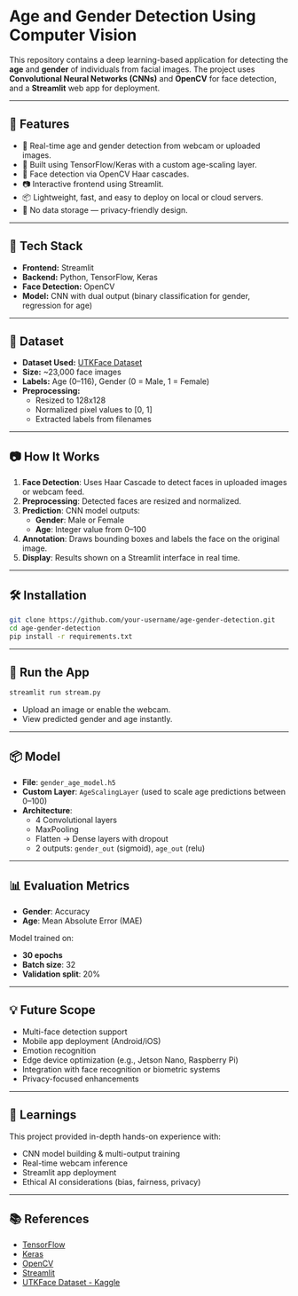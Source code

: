 # Age and Gender Detection Using Computer Vision

This repository contains a deep learning-based application for detecting the **age** and **gender** of individuals from facial images. The project uses **Convolutional Neural Networks (CNNs)** and **OpenCV** for face detection, and a **Streamlit** web app for deployment.

---

## 🚀 Features

- 🎯 Real-time age and gender detection from webcam or uploaded images.
- 🧠 Built using TensorFlow/Keras with a custom age-scaling layer.
- 🎥 Face detection via OpenCV Haar cascades.
- 📷 Interactive frontend using Streamlit.
- 📦 Lightweight, fast, and easy to deploy on local or cloud servers.
- 🔐 No data storage — privacy-friendly design.

---

## 🧩 Tech Stack

- **Frontend:** Streamlit
- **Backend:** Python, TensorFlow, Keras
- **Face Detection:** OpenCV
- **Model:** CNN with dual output (binary classification for gender, regression for age)

---

## 📁 Dataset

- **Dataset Used:** [UTKFace Dataset](https://www.kaggle.com/datasets/jangedoo/utkface-new)
- **Size:** ~23,000 face images
- **Labels:** Age (0–116), Gender (0 = Male, 1 = Female)
- **Preprocessing:**
  - Resized to 128x128
  - Normalized pixel values to [0, 1]
  - Extracted labels from filenames

---

## 📷 How It Works

1. **Face Detection**: Uses Haar Cascade to detect faces in uploaded images or webcam feed.
2. **Preprocessing**: Detected faces are resized and normalized.
3. **Prediction**: CNN model outputs:
   - **Gender**: Male or Female
   - **Age**: Integer value from 0–100
4. **Annotation**: Draws bounding boxes and labels the face on the original image.
5. **Display**: Results shown on a Streamlit interface in real time.

---

## 🛠 Installation

```bash
git clone https://github.com/your-username/age-gender-detection.git
cd age-gender-detection
pip install -r requirements.txt
```

---

## 🧪 Run the App

```bash
streamlit run stream.py
```

- Upload an image or enable the webcam.
- View predicted gender and age instantly.

---

## 📦 Model

- **File**: `gender_age_model.h5`
- **Custom Layer**: `AgeScalingLayer` (used to scale age predictions between 0–100)
- **Architecture**:
  - 4 Convolutional layers
  - MaxPooling
  - Flatten → Dense layers with dropout
  - 2 outputs: `gender_out` (sigmoid), `age_out` (relu)

---

## 📊 Evaluation Metrics

- **Gender**: Accuracy
- **Age**: Mean Absolute Error (MAE)

Model trained on:
- **30 epochs**
- **Batch size**: 32
- **Validation split**: 20%

---

## 💡 Future Scope

- Multi-face detection support
- Mobile app deployment (Android/iOS)
- Emotion recognition
- Edge device optimization (e.g., Jetson Nano, Raspberry Pi)
- Integration with face recognition or biometric systems
- Privacy-focused enhancements

---

## 🧠 Learnings

This project provided in-depth hands-on experience with:

- CNN model building & multi-output training
- Real-time webcam inference
- Streamlit app deployment
- Ethical AI considerations (bias, fairness, privacy)

---

## 📚 References

- [TensorFlow](https://www.tensorflow.org/)
- [Keras](https://keras.io/)
- [OpenCV](https://opencv.org/)
- [Streamlit](https://streamlit.io/)
- [UTKFace Dataset - Kaggle](https://www.kaggle.com/datasets/jangedoo/utkface-new)
